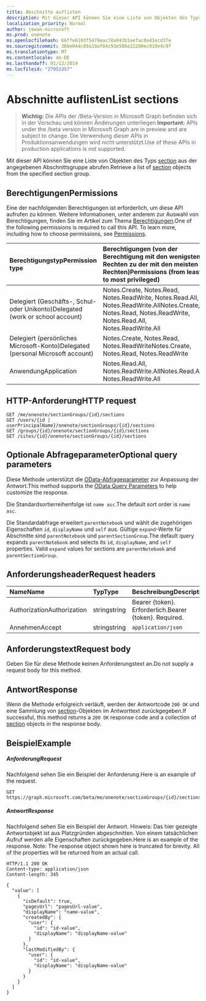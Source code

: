 ```yaml
---
title: Abschnitte auflisten
description: Mit dieser API können Sie eine Liste von Objekten des Typs section aus der angegebenen Abschnittsgruppe abrufen.
localization_priority: Normal
author: jewan-microsoft
ms.prod: onenote
ms.openlocfilehash: 66ffe610df5479eac78a943b1eefac0a41ecd37e
ms.sourcegitcommit: 36be044c89a19af84c93e586e22200ec919e4c9f
ms.translationtype: MT
ms.contentlocale: de-DE
ms.lasthandoff: 01/12/2019
ms.locfileid: "27953357"
---
```

# <a name="list-sections"></a><span data-ttu-id="a0dee-103">Abschnitte auflisten</span><span class="sxs-lookup"><span data-stu-id="a0dee-103">List sections</span></span>

> <span data-ttu-id="a0dee-104">**Wichtig:** Die APIs der /Beta-Version in Microsoft Graph befinden sich in der Vorschau und können Änderungen unterliegen.</span><span class="sxs-lookup"><span data-stu-id="a0dee-104">**Important:** APIs under the /beta version in Microsoft Graph are in preview and are subject to change.</span></span> <span data-ttu-id="a0dee-105">Die Verwendung dieser APIs in Produktionsanwendungen wird nicht unterstützt.</span><span class="sxs-lookup"><span data-stu-id="a0dee-105">Use of these APIs in production applications is not supported.</span></span>

<span data-ttu-id="a0dee-106">Mit dieser API können Sie eine Liste von Objekten des Typs [section](../resources/section.md) aus der angegebenen Abschnittsgruppe abrufen.</span><span class="sxs-lookup"><span data-stu-id="a0dee-106">Retrieve a list of [section](../resources/section.md) objects from the specified section group.</span></span>
## <a name="permissions"></a><span data-ttu-id="a0dee-107">Berechtigungen</span><span class="sxs-lookup"><span data-stu-id="a0dee-107">Permissions</span></span>
<span data-ttu-id="a0dee-p102">Eine der nachfolgenden Berechtigungen ist erforderlich, um diese API aufrufen zu können. Weitere Informationen, unter anderem zur Auswahl von Berechtigungen, finden Sie im Artikel zum Thema [Berechtigungen](/graph/permissions-reference).</span><span class="sxs-lookup"><span data-stu-id="a0dee-p102">One of the following permissions is required to call this API. To learn more, including how to choose permissions, see [Permissions](/graph/permissions-reference).</span></span>

|<span data-ttu-id="a0dee-110">Berechtigungstyp</span><span class="sxs-lookup"><span data-stu-id="a0dee-110">Permission type</span></span>      | <span data-ttu-id="a0dee-111">Berechtigungen (von der Berechtigung mit den wenigsten Rechten zu der mit den meisten Rechten)</span><span class="sxs-lookup"><span data-stu-id="a0dee-111">Permissions (from least to most privileged)</span></span>              |
|:--------------------|:---------------------------------------------------------|
|<span data-ttu-id="a0dee-112">Delegiert (Geschäfts-, Schul- oder Unikonto)</span><span class="sxs-lookup"><span data-stu-id="a0dee-112">Delegated (work or school account)</span></span> | <span data-ttu-id="a0dee-113">Notes.Create, Notes.Read, Notes.ReadWrite, Notes.Read.All, Notes.ReadWrite.All</span><span class="sxs-lookup"><span data-stu-id="a0dee-113">Notes.Create, Notes.Read, Notes.ReadWrite, Notes.Read.All, Notes.ReadWrite.All</span></span>    |
|<span data-ttu-id="a0dee-114">Delegiert (persönliches Microsoft-Konto)</span><span class="sxs-lookup"><span data-stu-id="a0dee-114">Delegated (personal Microsoft account)</span></span> | <span data-ttu-id="a0dee-115">Notes.Create, Notes.Read, Notes.ReadWrite</span><span class="sxs-lookup"><span data-stu-id="a0dee-115">Notes.Create, Notes.Read, Notes.ReadWrite</span></span>    |
|<span data-ttu-id="a0dee-116">Anwendung</span><span class="sxs-lookup"><span data-stu-id="a0dee-116">Application</span></span> | <span data-ttu-id="a0dee-117">Notes.Read.All, Notes.ReadWrite.All</span><span class="sxs-lookup"><span data-stu-id="a0dee-117">Notes.Read.All, Notes.ReadWrite.All</span></span> |

## <a name="http-request"></a><span data-ttu-id="a0dee-118">HTTP-Anforderung</span><span class="sxs-lookup"><span data-stu-id="a0dee-118">HTTP request</span></span>
<!-- { "blockType": "ignored" } -->
```http
GET /me/onenote/sectionGroups/{id}/sections
GET /users/{id | userPrincipalName}/onenote/sectionGroups/{id}/sections
GET /groups/{id}/onenote/sectionGroups/{id}/sections
GET /sites/{id}/onenote/sectionGroups/{id}/sections
```
## <a name="optional-query-parameters"></a><span data-ttu-id="a0dee-119">Optionale Abfrageparameter</span><span class="sxs-lookup"><span data-stu-id="a0dee-119">Optional query parameters</span></span>
<span data-ttu-id="a0dee-120">Diese Methode unterstützt die [OData-Abfrageparameter](https://developer.microsoft.com/graph/docs/concepts/query_parameters) zur Anpassung der Antwort.</span><span class="sxs-lookup"><span data-stu-id="a0dee-120">This method supports the [OData Query Parameters](https://developer.microsoft.com/graph/docs/concepts/query_parameters) to help customize the response.</span></span>

<span data-ttu-id="a0dee-121">Die Standardsortierreihenfolge ist `name asc`.</span><span class="sxs-lookup"><span data-stu-id="a0dee-121">The default sort order is `name asc`.</span></span>

<span data-ttu-id="a0dee-p103">Die Standardabfrage erweitert `parentNotebook` und wählt die zugehörigen Eigenschaften `id`, `displayName` und `self` aus. Gültige `expand`-Werte für Abschnitte sind `parentNotebook` und `parentSectionGroup`.</span><span class="sxs-lookup"><span data-stu-id="a0dee-p103">The default query expands `parentNotebook` and selects its `id`, `displayName`, and `self` properties. Valid `expand` values for sections are `parentNotebook` and `parentSectionGroup`.</span></span>


## <a name="request-headers"></a><span data-ttu-id="a0dee-124">Anforderungsheader</span><span class="sxs-lookup"><span data-stu-id="a0dee-124">Request headers</span></span>
| <span data-ttu-id="a0dee-125">Name</span><span class="sxs-lookup"><span data-stu-id="a0dee-125">Name</span></span>       | <span data-ttu-id="a0dee-126">Typ</span><span class="sxs-lookup"><span data-stu-id="a0dee-126">Type</span></span> | <span data-ttu-id="a0dee-127">Beschreibung</span><span class="sxs-lookup"><span data-stu-id="a0dee-127">Description</span></span>|
|:-----------|:------|:----------|
| <span data-ttu-id="a0dee-128">Authorization</span><span class="sxs-lookup"><span data-stu-id="a0dee-128">Authorization</span></span>  | <span data-ttu-id="a0dee-129">string</span><span class="sxs-lookup"><span data-stu-id="a0dee-129">string</span></span>  | <span data-ttu-id="a0dee-p104">Bearer {token}. Erforderlich.</span><span class="sxs-lookup"><span data-stu-id="a0dee-p104">Bearer {token}. Required.</span></span> |
| <span data-ttu-id="a0dee-132">Annehmen</span><span class="sxs-lookup"><span data-stu-id="a0dee-132">Accept</span></span> | <span data-ttu-id="a0dee-133">string</span><span class="sxs-lookup"><span data-stu-id="a0dee-133">string</span></span> | `application/json` |

## <a name="request-body"></a><span data-ttu-id="a0dee-134">Anforderungstext</span><span class="sxs-lookup"><span data-stu-id="a0dee-134">Request body</span></span>
<span data-ttu-id="a0dee-135">Geben Sie für diese Methode keinen Anforderungstext an.</span><span class="sxs-lookup"><span data-stu-id="a0dee-135">Do not supply a request body for this method.</span></span>

## <a name="response"></a><span data-ttu-id="a0dee-136">Antwort</span><span class="sxs-lookup"><span data-stu-id="a0dee-136">Response</span></span>

<span data-ttu-id="a0dee-137">Wenn die Methode erfolgreich verläuft, werden der Antwortcode `200 OK` und eine Sammlung von [section](../resources/section.md)-Objekten im Antworttext zurückgegeben.</span><span class="sxs-lookup"><span data-stu-id="a0dee-137">If successful, this method returns a `200 OK` response code and a collection of [section](../resources/section.md) objects in the response body.</span></span>
## <a name="example"></a><span data-ttu-id="a0dee-138">Beispiel</span><span class="sxs-lookup"><span data-stu-id="a0dee-138">Example</span></span>
##### <a name="request"></a><span data-ttu-id="a0dee-139">Anforderung</span><span class="sxs-lookup"><span data-stu-id="a0dee-139">Request</span></span>
<span data-ttu-id="a0dee-140">Nachfolgend sehen Sie ein Beispiel der Anforderung.</span><span class="sxs-lookup"><span data-stu-id="a0dee-140">Here is an example of the request.</span></span>
<!-- {
  "blockType": "request",
  "name": "get_sections"
}-->
```http
GET https://graph.microsoft.com/beta/me/onenote/sectionGroups/{id}/sections
```
##### <a name="response"></a><span data-ttu-id="a0dee-141">Antwort</span><span class="sxs-lookup"><span data-stu-id="a0dee-141">Response</span></span>
<span data-ttu-id="a0dee-p105">Nachfolgend sehen Sie ein Beispiel der Antwort. Hinweis: Das hier gezeigte Antwortobjekt ist aus Platzgründen abgeschnitten. Von einem tatsächlichen Aufruf werden alle Eigenschaften zurückgegeben.</span><span class="sxs-lookup"><span data-stu-id="a0dee-p105">Here is an example of the response. Note: The response object shown here is truncated for brevity. All of the properties will be returned from an actual call.</span></span>
<!-- {
  "blockType": "response",
  "truncated": true,
  "@odata.type": "microsoft.graph.onenoteSection",
  "isCollection": true
} -->
```http
HTTP/1.1 200 OK
Content-type: application/json
Content-length: 345

{
  "value": [
    {
      "isDefault": true,
      "pagesUrl": "pagesUrl-value",
      "displayName": "name-value",      
      "createdBy": {
        "user": {
          "id": "id-value",
          "displayName": "displayName-value"
        }
      },
      "lastModifiedBy": {
        "user": {
          "id": "id-value",
          "displayName": "displayName-value"
        }
      }
    }
  ]
}
```

<!-- uuid: 8fcb5dbc-d5aa-4681-8e31-b001d5168d79
2015-10-25 14:57:30 UTC -->
<!-- {
  "type": "#page.annotation",
  "description": "List sections",
  "keywords": "",
  "section": "documentation",
  "tocPath": ""
}-->
